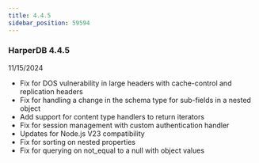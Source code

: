```yaml
---
title: 4.4.5
sidebar_position: 59594
---
```


### HarperDB 4.4.5
11/15/2024

* Fix for DOS vulnerability in large headers with cache-control and replication headers
* Fix for handling a change in the schema type for sub-fields in a nested object
* Add support for content type handlers to return iterators
* Fix for session management with custom authentication handler
* Updates for Node.js V23 compatibility
* Fix for sorting on nested properties
* Fix for querying on not_equal to a null with object values